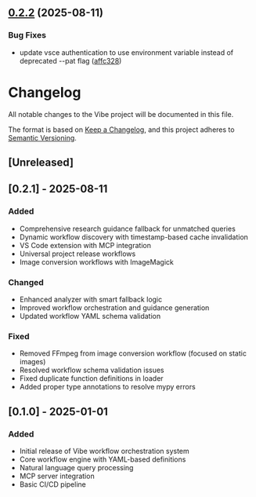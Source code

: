 ## [0.2.2](https://github.com/soren-n/vibe/compare/v0.2.1...v0.2.2) (2025-08-11)

### Bug Fixes

* update vsce authentication to use environment variable instead of deprecated --pat flag ([affc328](https://github.com/soren-n/vibe/commit/affc328e647ddcdb89c55d6327961fcf384b3176))

# Changelog

All notable changes to the Vibe project will be documented in this file.

The format is based on [Keep a Changelog](https://keepachangelog.com/en/1.0.0/),
and this project adheres to [Semantic Versioning](https://semver.org/spec/v2.0.0.html).

## [Unreleased]

## [0.2.1] - 2025-08-11

### Added
- Comprehensive research guidance fallback for unmatched queries
- Dynamic workflow discovery with timestamp-based cache invalidation
- VS Code extension with MCP integration
- Universal project release workflows
- Image conversion workflows with ImageMagick

### Changed
- Enhanced analyzer with smart fallback logic
- Improved workflow orchestration and guidance generation
- Updated workflow YAML schema validation

### Fixed
- Removed FFmpeg from image conversion workflow (focused on static images)
- Resolved workflow schema validation issues
- Fixed duplicate function definitions in loader
- Added proper type annotations to resolve mypy errors

## [0.1.0] - 2025-01-01

### Added
- Initial release of Vibe workflow orchestration system
- Core workflow engine with YAML-based definitions
- Natural language query processing
- MCP server integration
- Basic CI/CD pipeline
